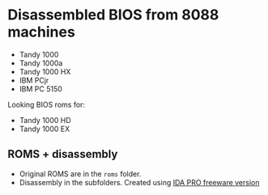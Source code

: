 # Disassembled BIOS from 8088 machines

*   Tandy 1000
*   Tandy 1000a
*   Tandy 1000 HX
*   IBM PCjr
*   IBM PC 5150


Looking BIOS roms for:

*   Tandy 1000 HD
*   Tandy 1000 EX


## ROMS + disassembly

*   Original ROMS are in the `roms` folder.
*   Disassembly in the subfolders. Created using [IDA PRO freeware version][1]



[1]: https://www.hex-rays.com/products/ida/support/download_freeware.shtml

